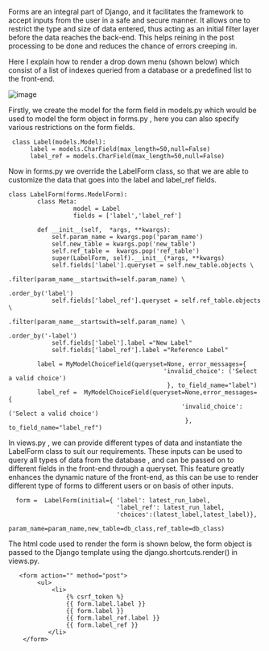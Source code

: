 Forms are an integral part of Django, and it facilitates the framework to accept inputs from the user in a safe and secure manner. 
It allows one to restrict the type and size of data entered, thus acting as an initial filter layer before the data reaches the back-end. 
This helps reining in the post processing to be done and reduces the chance of errors creeping in.

Here I explain how to render a drop down menu (shown below) which consist of a list of indexes queried from a database or a predefined 
list to the front-end.

![image](https://user-images.githubusercontent.com/24970675/192156889-8e52e00d-c73b-47a9-995d-b4be9e4b109f.png)

Firstly, we create the model for the form field in models.py which would be used to model the form object in forms.py , 
here you can also specify various restrictions on the form fields.


     class Label(models.Model):
          label = models.CharField(max_length=50,null=False)
          label_ref = models.CharField(max_length=50,null=False)
          
Now in forms.py we override the LabelForm class, so that we are able to customize the data that goes into the label and label_ref fields.


    class LabelForm(forms.ModelForm):
            class Meta:
                      model = Label
                      fields = ['label','label_ref']

            def __init__(self,  *args, **kwargs):
                self.param_name = kwargs.pop('param_name')
                self.new_table = kwargs.pop('new_table')
                self.ref_table =  kwargs.pop('ref_table')
                super(LabelForm, self).__init__(*args, **kwargs)
                self.fields['label'].queryset = self.new_table.objects \
                                                            .filter(param_name__startswith=self.param_name) \
                                                            .order_by('label') 
                self.fields['label_ref'].queryset = self.ref_table.objects \
                                                                .filter(param_name__startswith=self.param_name) \
                                                                .order_by('-label') 
                self.fields['label'].label ="New Label"
                self.fields['label_ref'].label ="Reference Label"

            label = MyModelChoiceField(queryset=None, error_messages={
                                               'invalid_choice': ('Select a valid choice')
                                                }, to_field_name="label")
            label_ref =  MyModelChoiceField(queryset=None,error_messages= {
                                                    'invalid_choice': ('Select a valid choice')
                                                     }, to_field_name="label_ref")
                               
                               
                               
   In views.py , we can provide different types of data and instantiate the LabelForm class to suit our requirements.
   These inputs can be used to query all types of data from the database , and can be passed on to different fields in the front-end through a queryset. 
   This feature greatly enhances the dynamic nature of the front-end, as this can be use to render different type of forms to different users or on 
   basis of other inputs.

      form =  LabelForm(initial={ 'label': latest_run_label,
                                  'label_ref': latest_run_label,
                                  'choices':(latest_label,latest_label)},
                                  param_name=param_name,new_table=db_class,ref_table=db_class)
                                  
                                  
  The html code used to render the form is shown below, the form object is passed to the Django template using the django.shortcuts.render() in views.py.

       <form action="" method="post">
            <ul>
                <li>
                    {% csrf_token %}
                    {{ form.label.label }}
                    {{ form.label }}
                    {{ form.label_ref.label }}
                    {{ form.label_ref }}
               </li>
        </form>
